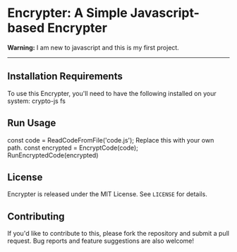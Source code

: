 **Encrypter: A Simple Javascript-based Encrypter**
=====================================================

**Warning:** I am new to javascript and this is my first project.

--------

**Installation Requirements**
---------------------------

To use this Encrypter, you'll need to have the following installed on your system:
crypto-js
fs

**Run Usage**
-----
const code = ReadCodeFromFile('code.js'); Replace this with your own path.
const encrypted = EncryptCode(code);
RunEncryptedCode(encrypted)
  
**License**
-------
Encrypter is released under the MIT License. See `LICENSE` for details.

**Contributing**
------------
If you'd like to contribute to this, please fork the repository and submit a pull request. Bug reports and feature suggestions are also welcome!
